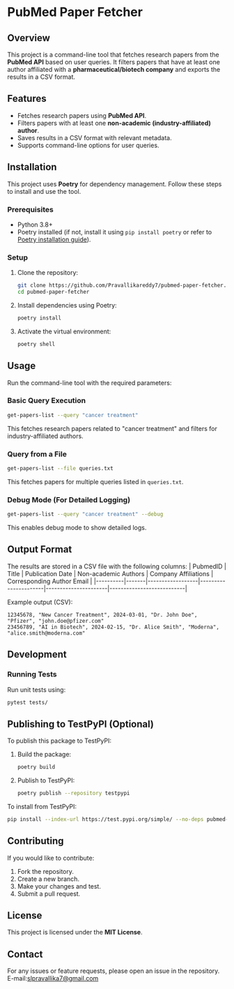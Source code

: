 # PubMed Paper Fetcher

## Overview
This project is a command-line tool that fetches research papers from the **PubMed API** based on user queries. It filters papers that have at least one author affiliated with a **pharmaceutical/biotech company** and exports the results in a CSV format.

## Features
- Fetches research papers using **PubMed API**.
- Filters papers with at least one **non-academic (industry-affiliated) author**.
- Saves results in a CSV format with relevant metadata.
- Supports command-line options for user queries.

## Installation
This project uses **Poetry** for dependency management. Follow these steps to install and use the tool.

### Prerequisites
- Python 3.8+
- Poetry installed (if not, install it using `pip install poetry` or refer to [Poetry installation guide](https://python-poetry.org/docs/#installation)).

### Setup
1. Clone the repository:
   ```sh
   git clone https://github.com/Pravallikareddy7/pubmed-paper-fetcher.git
   cd pubmed-paper-fetcher
   ```
2. Install dependencies using Poetry:
   ```sh
   poetry install
   ```
3. Activate the virtual environment:
   ```sh
   poetry shell
   ```

## Usage
Run the command-line tool with the required parameters:

### Basic Query Execution
```sh
get-papers-list --query "cancer treatment"
```
This fetches research papers related to "cancer treatment" and filters for industry-affiliated authors.

### Query from a File
```sh
get-papers-list --file queries.txt
```
This fetches papers for multiple queries listed in `queries.txt`.

### Debug Mode (For Detailed Logging)
```sh
get-papers-list --query "cancer treatment" --debug
```
This enables debug mode to show detailed logs.

## Output Format
The results are stored in a CSV file with the following columns:
| PubmedID | Title | Publication Date | Non-academic Authors | Company Affiliations | Corresponding Author Email |
|----------|-------|------------------|----------------------|----------------------|---------------------------|

Example output (CSV):
```
12345678, "New Cancer Treatment", 2024-03-01, "Dr. John Doe", "Pfizer", "john.doe@pfizer.com"
23456789, "AI in Biotech", 2024-02-15, "Dr. Alice Smith", "Moderna", "alice.smith@moderna.com"
```

## Development
### Running Tests
Run unit tests using:
```sh
pytest tests/
```

## Publishing to TestPyPI (Optional)
To publish this package to TestPyPI:
1. Build the package:
   ```sh
   poetry build
   ```
2. Publish to TestPyPI:
   ```sh
   poetry publish --repository testpypi
   ```

To install from TestPyPI:
```sh
pip install --index-url https://test.pypi.org/simple/ --no-deps pubmed-paper-fetcher
```

## Contributing
If you would like to contribute:
1. Fork the repository.
2. Create a new branch.
3. Make your changes and test.
4. Submit a pull request.

## License
This project is licensed under the **MIT License**.

## Contact
For any issues or feature requests, please open an issue in the repository.
E-mail:slpravallika7@gmail.com
